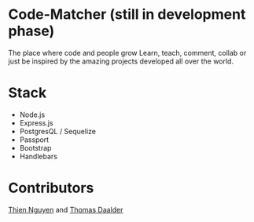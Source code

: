 # Code-Matcher (still in development phase)
The place where code and people grow
Learn, teach, comment, collab or just be inspired by the amazing projects developed all over the world.

# Stack
* Node.js
* Express.js
* PostgresQL / Sequelize
* Passport
* Bootstrap
* Handlebars

# Contributors
[Thien Nguyen](https://github.com/ThienNgn) and [Thomas Daalder](https://github.com/thomasdaalder)
